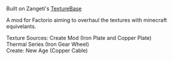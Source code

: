 Built on Zangeti's [TextureBase](https://github.com/Zangeti/TextureBase)

A mod for Factorio aiming to overhaul the textures with minecraft equivelants.<br>

Texture Sources:
Create Mod (Iron Plate and Copper Plate)<br>
Thermal Series (Iron Gear Wheel)<br>
Create: New Age (Copper Cable)<br>
